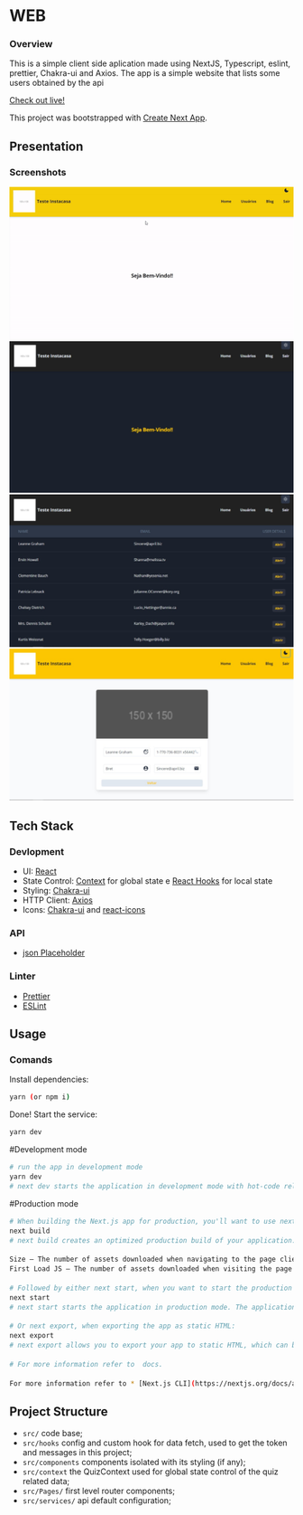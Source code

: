 # WEB

### Overview

  This is a simple client side aplication made using NextJS, Typescript, eslint, prettier, Chakra-ui and Axios. 
  The app is a simple website that lists some users obtained by the api
  
  [Check out live!](https://instacasa-challenge-6hk069fbh-guiduck.vercel.app)
  
This project was bootstrapped with [Create Next App](https://nextjs.org/docs/api-reference/create-next-app).

## Presentation
### Screenshots

![presentation](https://github.com/guiduck/instacasa-challenge/blob/main/web/public/images/gifpresentation.gif)
![colortheme](https://github.com/guiduck/instacasa-challenge/blob/main/web/public/images/welcomedark.jpeg)
![usersDark](https://github.com/guiduck/instacasa-challenge/blob/main/web/public/images/usersDark.jpeg)
![details](https://github.com/guiduck/instacasa-challenge/blob/main/web/public/images/detailslight.jpeg)

## Tech Stack
### Devlopment
* UI: [React](https://reactjs.org/)
* State Control: [Context](https://pt-br.reactjs.org/docs/context.html) for global state e [React Hooks](https://reactjs.org/docs/hooks-intro.html) for local state
* Styling: [Chakra-ui](https://chakra-ui.com) 
* HTTP Client: [Axios](https://github.com/axios/axios)
* Icons: [Chakra-ui](https://chakra-ui.com/docs/media-and-icons/icon) and [react-icons](https://react-icons.github.io/react-icons/icons?name=ai)

### API
* [json Placeholder](https://jsonplaceholder.typicode.com)

### Linter
* [Prettier](https://github.com/prettier/prettier)
* [ESLint](https://github.com/eslint/eslint)

## Usage
### Comands

Install dependencies:

```sh
yarn (or npm i)
```

Done! Start the service:

```sh
yarn dev
```

#Development mode

```sh
# run the app in development mode
yarn dev
# next dev starts the application in development mode with hot-code reloading, error reporting, and more.
```
#Production mode

```sh
# When building the Next.js app for production, you'll want to use next build:
next build
# next build creates an optimized production build of your application. The output displays information about each route.

Size – The number of assets downloaded when navigating to the page client-side. The size for each route only includes its dependencies.
First Load JS – The number of assets downloaded when visiting the page from the server. The amount of JS shared by all is shown as a separate metric.

# Followed by either next start, when you want to start the production server:
next start
# next start starts the application in production mode. The application should be compiled with next build first.

# Or next export, when exporting the app as static HTML:
next export
# next export allows you to export your app to static HTML, which can be run standalone without the need of a Node.js server.

# For more information refer to  docs.

For more information refer to * [Next.js CLI](https://nextjs.org/docs/api-reference/cli) docs.
```

## Project Structure

* `src/` code base;
* `src/hooks` config and custom hook for data fetch, used to get the token and messages in this project;
* `src/components` components isolated with its styling (if any);
* `src/context` the QuizContext used for global state control of the quiz related data;
* `src/Pages/` first level router components;
* `src/services/` api default configuration;
